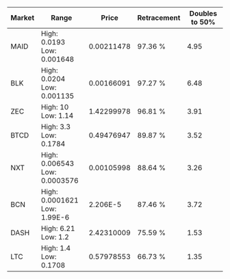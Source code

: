 | Market | Range | Price| Retracement | Doubles to 50% |
| --- | --- | --- | --- | --- |
| MAID | High: 0.0193<br />Low: 0.001648 | 0.00211478 | 97.36 % | 4.95 |
| BLK | High: 0.0204<br />Low: 0.001135 | 0.00166091 | 97.27 % | 6.48 |
| ZEC | High: 10<br />Low: 1.14 | 1.42299978 | 96.81 % | 3.91 |
| BTCD | High: 3.3<br />Low: 0.1784 | 0.49476947 | 89.87 % | 3.52 |
| NXT | High: 0.006543<br />Low: 0.0003576 | 0.00105998 | 88.64 % | 3.26 |
| BCN | High: 0.0001621<br />Low: 1.99E-6 | 2.206E-5 | 87.46 % | 3.72 |
| DASH | High: 6.21<br />Low: 1.2 | 2.42310009 | 75.59 % | 1.53 |
| LTC | High: 1.4<br />Low: 0.1708 | 0.57978553 | 66.73 % | 1.35 |
